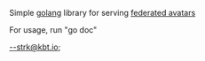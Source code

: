 Simple [golang](https://www.golang.org) library for serving
[federated avatars](https://www.libravatar.org)

For usage, run "go doc"

--strk@kbt.io;
